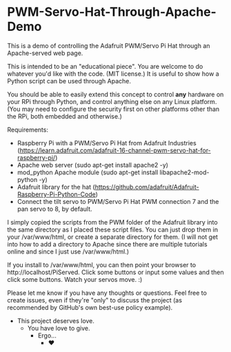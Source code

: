 # PWM-Servo-Hat-Through-Apache-Demo
This is a demo of controlling the Adafruit PWM/Servo Pi Hat through an Apache-served web page.

This is intended to be an "educational piece". You are welcome to do whatever you'd like with the code. (MIT license.) It is useful to show how a Python script can be used through Apache.

You should be able to easily extend this concept to control **any** hardware on your RPi through Python, and control anything else on any Linux platform. (You may need to configure the security first on other platforms other than the RPi, both embedded and otherwise.)

Requirements:
* Raspberry Pi with a PWM/Servo Pi Hat from Adafruit Industries (https://learn.adafruit.com/adafruit-16-channel-pwm-servo-hat-for-raspberry-pi/)
* Apache web server (sudo apt-get install apache2 -y)
* mod_python Apache module (sudo apt-get install libapache2-mod-python -y)
* Adafruit library for the hat (https://github.com/adafruit/Adafruit-Raspberry-Pi-Python-Code)
* Connect the tilt servo to PWM/Servo Pi Hat PWM connection 7 and the pan servo to 8, by default.

I simply copied the scripts from the PWM folder of the Adafruit library into the same directory as I placed these script files. You can just drop them in your /var/www/html, or create a separate directory for them. (I will not get into how to add a directory to Apache since there are multiple tutorials online and since I just use /var/www/html.)

If you install to /var/www/html, you can then point your browser to http://localhost/PiServed. Click some buttons or input some values and then click some buttons. Watch your servos move. :)

Please let me know if you have any thoughts or questions. Feel free to create issues, even if they're "only" to discuss the project (as recommended by GitHub's own best-use policy example).

* This project deserves love.
  * You have love to give.
    * Ergo... 
      * ❤

